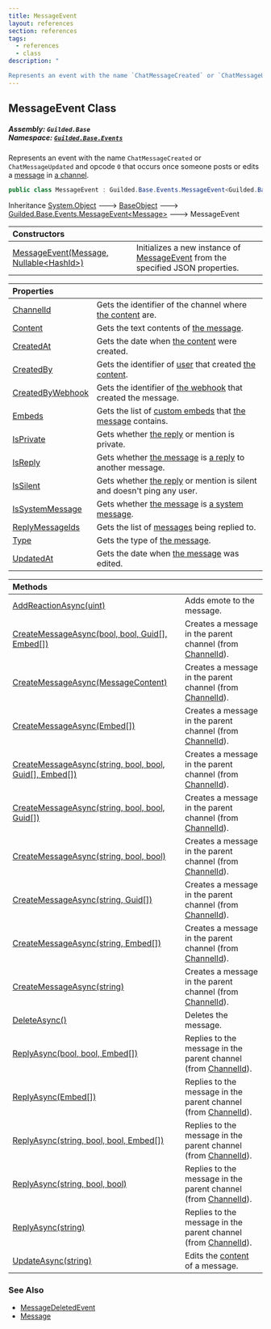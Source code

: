 ```yaml
---
title: MessageEvent
layout: references
section: references
tags:
  - references
  - class
description: "

Represents an event with the name `ChatMessageCreated` or `ChatMessageUpdated` and opcode `0` that occurs once someone posts or edits a [message](MessageEvent_T_.Message 'Guilded.Base.Events.MessageEvent<T>.Message') in [a channel](MessageEvent.ChannelId 'Guilded.Base.Events.MessageEvent.ChannelId')."
---
```


## MessageEvent Class
##### **Assembly:** `Guilded.Base`<br/>**Namespace:** [`Guilded.Base.Events`](Guilded.Base.Events 'Guilded.Base.Events')

Represents an event with the name `ChatMessageCreated` or `ChatMessageUpdated` and opcode `0` that occurs once someone posts or edits a [message](MessageEvent_T_.Message 'Guilded.Base.Events.MessageEvent<T>.Message') in [a channel](MessageEvent.ChannelId 'Guilded.Base.Events.MessageEvent.ChannelId').

```csharp
public class MessageEvent : Guilded.Base.Events.MessageEvent<Guilded.Base.Content.Message>
```

Inheritance [System.Object](https://docs.microsoft.com/en-us/dotnet/api/System.Object 'System.Object') &#129106; [BaseObject](BaseObject 'Guilded.Base.BaseObject') &#129106; [Guilded.Base.Events.MessageEvent&lt;](MessageEvent_T_ 'Guilded.Base.Events.MessageEvent<T>')[Message](Message 'Guilded.Base.Content.Message')[&gt;](MessageEvent_T_ 'Guilded.Base.Events.MessageEvent<T>') &#129106; MessageEvent

| Constructors | |
| :--- | :--- |
| [MessageEvent(Message, Nullable&lt;HashId&gt;)](MessageEvent.MessageEvent(Message,Nullable_HashId_) 'Guilded.Base.Events.MessageEvent.MessageEvent(Guilded.Base.Content.Message, System.Nullable<Guilded.Base.HashId>)') | Initializes a new instance of [MessageEvent](MessageEvent 'Guilded.Base.Events.MessageEvent') from the specified JSON properties. |

| Properties | |
| :--- | :--- |
| [ChannelId](MessageEvent.ChannelId 'Guilded.Base.Events.MessageEvent.ChannelId') | Gets the identifier of the channel where [the content](ChannelContent_TId,TServer_ 'Guilded.Base.Content.ChannelContent<TId,TServer>') are. |
| [Content](MessageEvent.Content 'Guilded.Base.Events.MessageEvent.Content') | Gets the text contents of [the message](Message 'Guilded.Base.Content.Message'). |
| [CreatedAt](MessageEvent.CreatedAt 'Guilded.Base.Events.MessageEvent.CreatedAt') | Gets the date when [the content](ChannelContent_TId,TServer_ 'Guilded.Base.Content.ChannelContent<TId,TServer>') were created. |
| [CreatedBy](MessageEvent.CreatedBy 'Guilded.Base.Events.MessageEvent.CreatedBy') | Gets the identifier of [user](User 'Guilded.Base.Users.User') that created [the content](ChannelContent_TId,TServer_ 'Guilded.Base.Content.ChannelContent<TId,TServer>'). |
| [CreatedByWebhook](MessageEvent.CreatedByWebhook 'Guilded.Base.Events.MessageEvent.CreatedByWebhook') | Gets the identifier of [the webhook](Webhook 'Guilded.Base.Servers.Webhook') that created the message. |
| [Embeds](MessageEvent.Embeds 'Guilded.Base.Events.MessageEvent.Embeds') | Gets the list of [custom embeds](Embed 'Guilded.Base.Embeds.Embed') that [the message](Message 'Guilded.Base.Content.Message') contains. |
| [IsPrivate](MessageEvent.IsPrivate 'Guilded.Base.Events.MessageEvent.IsPrivate') | Gets whether [the reply](Message.IsReply 'Guilded.Base.Content.Message.IsReply') or mention is private. |
| [IsReply](MessageEvent.IsReply 'Guilded.Base.Events.MessageEvent.IsReply') | Gets whether [the message](Message 'Guilded.Base.Content.Message') is [a reply](Message.ReplyMessageIds 'Guilded.Base.Content.Message.ReplyMessageIds') to another message. |
| [IsSilent](MessageEvent.IsSilent 'Guilded.Base.Events.MessageEvent.IsSilent') | Gets whether [the reply](Message.IsReply 'Guilded.Base.Content.Message.IsReply') or mention is silent and doesn't ping any user. |
| [IsSystemMessage](MessageEvent.IsSystemMessage 'Guilded.Base.Events.MessageEvent.IsSystemMessage') | Gets whether [the message](Message 'Guilded.Base.Content.Message') is [a system message](MessageType#Guilded.Base.Content.MessageType.System 'Guilded.Base.Content.MessageType.System'). |
| [ReplyMessageIds](MessageEvent.ReplyMessageIds 'Guilded.Base.Events.MessageEvent.ReplyMessageIds') | Gets the list of [messages](Message 'Guilded.Base.Content.Message') being replied to. |
| [Type](MessageEvent.Type 'Guilded.Base.Events.MessageEvent.Type') | Gets the type of [the message](Message 'Guilded.Base.Content.Message'). |
| [UpdatedAt](MessageEvent.UpdatedAt 'Guilded.Base.Events.MessageEvent.UpdatedAt') | Gets the date when [the message](Message 'Guilded.Base.Content.Message') was edited. |

| Methods | |
| :--- | :--- |
| [AddReactionAsync(uint)](MessageEvent.AddReactionAsync(uint) 'Guilded.Base.Events.MessageEvent.AddReactionAsync(uint)') | Adds emote to the message. |
| [CreateMessageAsync(bool, bool, Guid[], Embed[])](MessageEvent.CreateMessageAsync(bool,bool,Guid[],Embed[]) 'Guilded.Base.Events.MessageEvent.CreateMessageAsync(bool, bool, Guid[], Guilded.Base.Embeds.Embed[])') | Creates a message in the parent channel (from [ChannelId](ChannelContent_TId,TServer_.ChannelId 'Guilded.Base.Content.ChannelContent<TId,TServer>.ChannelId')). |
| [CreateMessageAsync(MessageContent)](MessageEvent.CreateMessageAsync(MessageContent) 'Guilded.Base.Events.MessageEvent.CreateMessageAsync(Guilded.Base.Content.MessageContent)') | Creates a message in the parent channel (from [ChannelId](ChannelContent_TId,TServer_.ChannelId 'Guilded.Base.Content.ChannelContent<TId,TServer>.ChannelId')). |
| [CreateMessageAsync(Embed[])](MessageEvent.CreateMessageAsync(Embed[]) 'Guilded.Base.Events.MessageEvent.CreateMessageAsync(Guilded.Base.Embeds.Embed[])') | Creates a message in the parent channel (from [ChannelId](ChannelContent_TId,TServer_.ChannelId 'Guilded.Base.Content.ChannelContent<TId,TServer>.ChannelId')). |
| [CreateMessageAsync(string, bool, bool, Guid[], Embed[])](MessageEvent.CreateMessageAsync(string,bool,bool,Guid[],Embed[]) 'Guilded.Base.Events.MessageEvent.CreateMessageAsync(string, bool, bool, Guid[], Guilded.Base.Embeds.Embed[])') | Creates a message in the parent channel (from [ChannelId](ChannelContent_TId,TServer_.ChannelId 'Guilded.Base.Content.ChannelContent<TId,TServer>.ChannelId')). |
| [CreateMessageAsync(string, bool, bool, Guid[])](MessageEvent.CreateMessageAsync(string,bool,bool,Guid[]) 'Guilded.Base.Events.MessageEvent.CreateMessageAsync(string, bool, bool, Guid[])') | Creates a message in the parent channel (from [ChannelId](ChannelContent_TId,TServer_.ChannelId 'Guilded.Base.Content.ChannelContent<TId,TServer>.ChannelId')). |
| [CreateMessageAsync(string, bool, bool)](MessageEvent.CreateMessageAsync(string,bool,bool) 'Guilded.Base.Events.MessageEvent.CreateMessageAsync(string, bool, bool)') | Creates a message in the parent channel (from [ChannelId](ChannelContent_TId,TServer_.ChannelId 'Guilded.Base.Content.ChannelContent<TId,TServer>.ChannelId')). |
| [CreateMessageAsync(string, Guid[])](MessageEvent.CreateMessageAsync(string,Guid[]) 'Guilded.Base.Events.MessageEvent.CreateMessageAsync(string, Guid[])') | Creates a message in the parent channel (from [ChannelId](ChannelContent_TId,TServer_.ChannelId 'Guilded.Base.Content.ChannelContent<TId,TServer>.ChannelId')). |
| [CreateMessageAsync(string, Embed[])](MessageEvent.CreateMessageAsync(string,Embed[]) 'Guilded.Base.Events.MessageEvent.CreateMessageAsync(string, Guilded.Base.Embeds.Embed[])') | Creates a message in the parent channel (from [ChannelId](ChannelContent_TId,TServer_.ChannelId 'Guilded.Base.Content.ChannelContent<TId,TServer>.ChannelId')). |
| [CreateMessageAsync(string)](MessageEvent.CreateMessageAsync(string) 'Guilded.Base.Events.MessageEvent.CreateMessageAsync(string)') | Creates a message in the parent channel (from [ChannelId](ChannelContent_TId,TServer_.ChannelId 'Guilded.Base.Content.ChannelContent<TId,TServer>.ChannelId')). |
| [DeleteAsync()](MessageEvent.DeleteAsync() 'Guilded.Base.Events.MessageEvent.DeleteAsync()') | Deletes the message. |
| [ReplyAsync(bool, bool, Embed[])](MessageEvent.ReplyAsync(bool,bool,Embed[]) 'Guilded.Base.Events.MessageEvent.ReplyAsync(bool, bool, Guilded.Base.Embeds.Embed[])') | Replies to the message in the parent channel (from [ChannelId](ChannelContent_TId,TServer_.ChannelId 'Guilded.Base.Content.ChannelContent<TId,TServer>.ChannelId')). |
| [ReplyAsync(Embed[])](MessageEvent.ReplyAsync(Embed[]) 'Guilded.Base.Events.MessageEvent.ReplyAsync(Guilded.Base.Embeds.Embed[])') | Replies to the message in the parent channel (from [ChannelId](ChannelContent_TId,TServer_.ChannelId 'Guilded.Base.Content.ChannelContent<TId,TServer>.ChannelId')). |
| [ReplyAsync(string, bool, bool, Embed[])](MessageEvent.ReplyAsync(string,bool,bool,Embed[]) 'Guilded.Base.Events.MessageEvent.ReplyAsync(string, bool, bool, Guilded.Base.Embeds.Embed[])') | Replies to the message in the parent channel (from [ChannelId](ChannelContent_TId,TServer_.ChannelId 'Guilded.Base.Content.ChannelContent<TId,TServer>.ChannelId')). |
| [ReplyAsync(string, bool, bool)](MessageEvent.ReplyAsync(string,bool,bool) 'Guilded.Base.Events.MessageEvent.ReplyAsync(string, bool, bool)') | Replies to the message in the parent channel (from [ChannelId](ChannelContent_TId,TServer_.ChannelId 'Guilded.Base.Content.ChannelContent<TId,TServer>.ChannelId')). |
| [ReplyAsync(string)](MessageEvent.ReplyAsync(string) 'Guilded.Base.Events.MessageEvent.ReplyAsync(string)') | Replies to the message in the parent channel (from [ChannelId](ChannelContent_TId,TServer_.ChannelId 'Guilded.Base.Content.ChannelContent<TId,TServer>.ChannelId')). |
| [UpdateAsync(string)](MessageEvent.UpdateAsync(string) 'Guilded.Base.Events.MessageEvent.UpdateAsync(string)') | Edits the [content](MessageEvent.UpdateAsync(string)#Guilded.Base.Events.MessageEvent.UpdateAsync(string).content 'Guilded.Base.Events.MessageEvent.UpdateAsync(string).content') of a message. |

### See Also
- [MessageDeletedEvent](MessageDeletedEvent 'Guilded.Base.Events.MessageDeletedEvent')
- [Message](Message 'Guilded.Base.Content.Message')